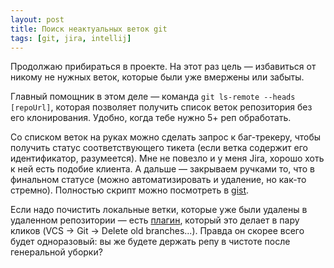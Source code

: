 ```yaml
---
layout: post
title: Поиск неактуальных веток git
tags: [git, jira, intellij]
---
```

Продолжаю прибираться в проекте. На этот раз цель — избавиться от никому не нужных веток, которые были уже вмержены или забыты.

Главный помощник в этом деле —  команда `git ls-remote --heads [repoUrl]`, которая позволяет получить список веток репозитория без его клонирования. Удобно, когда тебе нужно 5+ реп обработать.

Со списком веток на руках можно сделать запрос к баг-трекеру, чтобы получить статус соответствующего тикета (если ветка содержит его идентификатор, разумеется). Мне не повезло и у меня Jira, хорошо хоть к ней есть подобие клиента. А дальше — закрываем ручками то, что в финальном статусе (можно автоматизировать и удаление, но как-то стремно). Полностью скрипт можно посмотреть в [gist](https://gist.github.com/ov7a/a70e821c01ad491e33ca3c273c5d926c).

Если надо почистить локальные ветки, которые уже были удалены в удаленном репозитории — есть [плагин](https://plugins.jetbrains.com/plugin/10059-git-branch-cleaner), который это делает в пару кликов (VCS → Git → Delete old branches...). Правда он скорее всего будет одноразовый: вы же будете держать репу в чистоте после генеральной уборки?

